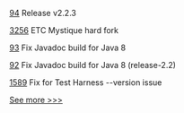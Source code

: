 
[94](https://github.com/hyperledger/fabric-gateway-java/pull/94) Release v2.2.3

[3256](https://github.com/hyperledger/besu/pull/3256) ETC Mystique hard fork

[93](https://github.com/hyperledger/fabric-gateway-java/pull/93) Fix Javadoc build for Java 8

[92](https://github.com/hyperledger/fabric-gateway-java/pull/92) Fix Javadoc build for Java 8 (release-2.2)

[1589](https://github.com/hyperledger/aries-cloudagent-python/pull/1589) Fix for Test Harness --version issue


[See more >>>](https://start-here.hyperledger.org/pull-requests)
